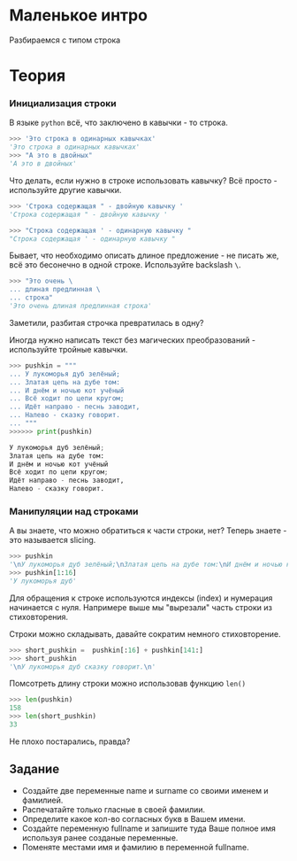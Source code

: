# Маленькое интро
Разбираемся с типом строка

# Теория 
### Инициализация строки
В языке `python` всё, что заключено в кавычки - то строка.
```python
>>> 'Это строка в одинарных кавычках'
'Это строка в одинарных кавычках'
>>> "А это в двойных"
'А это в двойных'
``` 

Что делать, если нужно в строке использовать кавычку? Всё просто - используйте другие кавычки.
```python
>>> 'Строка содержащая " - двойную кавычку '
'Строка содержащая " - двойную кавычку '

>>> "Строка содержащая ' - одинарную кавычку "
"Строка содержащая ' - одинарную кавычку "
```

Бывает, что необходимо описать длиное предложение - не писать же, всё это бесонечно в одной строке. Используйте backslash ```\```.
```python
>>> "Это очень \
... длиная предлинная \
... строка"
'Это очень длиная предлинная строка'
```
Заметили, разбитая строчка превратилась в одну?

Иногда нужно написать текст без магических преобразований - используйте тройные кавычки.
```python
>>> pushkin = """
... У лукоморья дуб зелёный;
... Златая цепь на дубе том:
... И днём и ночью кот учёный
... Всё ходит по цепи кругом;
... Идёт направо - песнь заводит,
... Налево - сказку говорит.
... """
>>>>>> print(pushkin)

У лукоморья дуб зелёный;
Златая цепь на дубе том:
И днём и ночью кот учёный
Всё ходит по цепи кругом;
Идёт направо - песнь заводит,
Налево - сказку говорит.

```
### Манипуляции над строками
А вы знаете, что можно обратиться к части строки, нет? Теперь знаете - это называется slicing.
```python
>>> pushkin
'\nУ лукоморья дуб зелёный;\nЗлатая цепь на дубе том:\nИ днём и ночью кот учёный\nВсё ходит по цепи кругом;\nИдёт направо - песнь заводит,\nНалево - сказку говорит.\n'
>>> pushkin[1:16]
'У лукоморья дуб'
```
Для обращения к строке используются индексы (index) и нумерация начинается с нуля. Напримере выше мы "вырезали" часть строки из стиховторения.

Строки можно складывать, давайте сократим немного стиховторение.
```python
>>> short_pushkin =  pushkin[:16] + pushkin[141:]
>>> short_pushkin
'\nУ лукоморья дуб сказку говорит.\n'
```
Помсотреть длину строки можно использовав функцию ```len()```
```python
>>> len(pushkin)
158
>>> len(short_pushkin)
33
```
Не плохо постарались, правда?

## Задание 
* Создайте две переменные name и surname со своими именем и фамилией.
* Распечатайте только гласные в своей фамилии.
* Определите какое кол-во согласных букв в Вашем имени.
* Создайте переменную fullname и запишите туда Ваше полное имя используя ранее созданые переменные.
* Поменяте местами имя и фамилию в переменной fullname.
